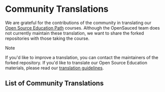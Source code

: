 # Community Translations

We are grateful for the contributions of the community in translating our [Open Source Education Path](https://opensauced.pizza/learn/#/) courses. Although the OpenSauced team does not currently maintain these translation, we want to share the forked repositories with those taking the course.

> [!NOTE]
> If you'd like to improve a translation, you can contact the maintainers of the forked repository. If you'd like to translate our Open Source Education materials, please read our [translation guidelines](i18n-guidelines.md).

## List of Community Translations

<!-- Use below format to list your repository -->
<!--
- [Language](link to your forked repository) - maintain by [GitHub username 1](link to the GitHub profile), [GitHub username 2](link to the GitHub profile)
-->
